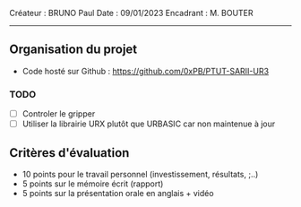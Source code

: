 Créateur : BRUNO Paul
Date : 09/01/2023
Encadrant : M. BOUTER
___

## Organisation du projet
- Code hosté sur Github : https://github.com/0xPB/PTUT-SARII-UR3

### TODO
- [ ] Controler le gripper
- [ ] Utiliser la librairie URX plutôt que URBASIC car non maintenue à jour

## Critères d'évaluation
- 10 points pour le travail personnel (investissement, résultats, ;..)  
- 5 points sur le mémoire écrit (rapport)  
- 5 points sur la présentation orale en anglais + vidéo